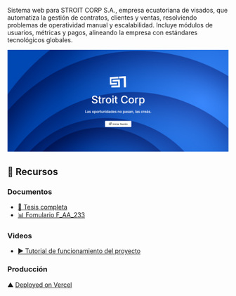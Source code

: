 Sistema web para STROIT CORP S.A., empresa ecuatoriana de visados, que automatiza la gestión de contratos, clientes y ventas, resolviendo problemas de operatividad manual y escalabilidad. Incluye módulos de usuarios, métricas y pagos, alineando la empresa con estándares tecnológicos globales.

![Ladingpage](image.png)
## 📂 Recursos

### Documentos
- [📄 Tesis completa ](/docs/Tesis_Final_José-Galarza.pdf)  
- [📊 Fomulario  F_AA_233 ](/docs/F_AA_233.pdf)  

### Videos
- [▶️ Tutorial de funcionamiento del proyecto](https://youtu.be/Hl3LaZUSHtc)

### Producción 
▲ [Deployed on Vercel](https://contratos-tesis.vercel.app/) 
